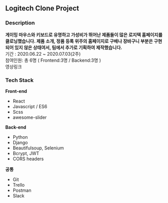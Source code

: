 ## Logitech Clone Project

### Description

**게이밍 마우스와 키보드로 유명하고 가성비가 뛰어난 제품들이 많은 로지텍 홈페이지를 클로닝했습니다. 
제품 소개, 정품 등록 위주의 홈페이지로 구배나 장바구니 부분은 구현되어 있지 않은 상태여서, 팀에서 추가로 기획하여 제작했습니다.**
<br>기간 : 2020.06.22 ~ 2020.07.03(2주) 
<br>참여인원: 총 6명 ( Frontend:3명 / Backend:3명 )
<br><link rel="https://www.youtube.com/embed/LboMYtqNiD4">영상링크</link>

### Tech Stack

**Front-end**
- React
- Javascript / ES6
- Scss
- awesome-slider

**Back-end**
- Python
- Django
- Beautifulsoup, Selenium
- Bcrypt, JWT
- CORS headers

**공통**

- Git
- Trello
- Postman
- Slack
